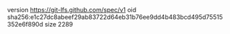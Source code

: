 version https://git-lfs.github.com/spec/v1
oid sha256:e1c27dc8abeef29ab83722d64eb31b76ee9dd4b483bcd495d75515352e6f890d
size 2289
